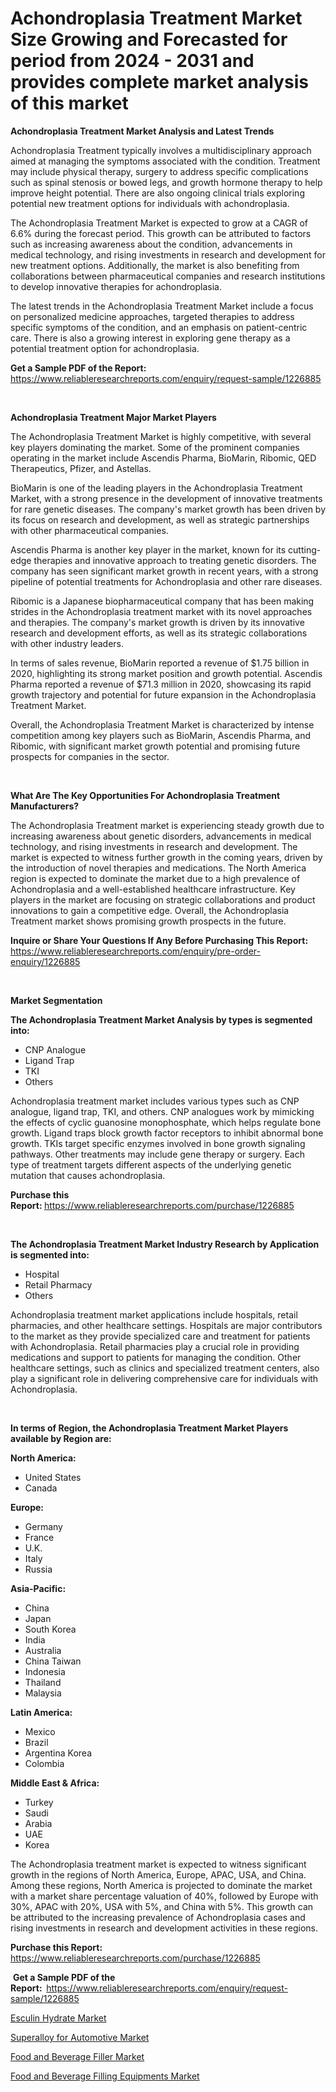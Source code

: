 <p><h1>Achondroplasia Treatment Market Size Growing and Forecasted for period from 2024 - 2031 and provides complete market analysis of this market</h1></p><p><strong>Achondroplasia Treatment Market Analysis and Latest Trends</strong></p>
<p><p>Achondroplasia Treatment typically involves a multidisciplinary approach aimed at managing the symptoms associated with the condition. Treatment may include physical therapy, surgery to address specific complications such as spinal stenosis or bowed legs, and growth hormone therapy to help improve height potential. There are also ongoing clinical trials exploring potential new treatment options for individuals with achondroplasia.</p><p>The Achondroplasia Treatment Market is expected to grow at a CAGR of 6.6% during the forecast period. This growth can be attributed to factors such as increasing awareness about the condition, advancements in medical technology, and rising investments in research and development for new treatment options. Additionally, the market is also benefiting from collaborations between pharmaceutical companies and research institutions to develop innovative therapies for achondroplasia.</p><p>The latest trends in the Achondroplasia Treatment Market include a focus on personalized medicine approaches, targeted therapies to address specific symptoms of the condition, and an emphasis on patient-centric care. There is also a growing interest in exploring gene therapy as a potential treatment option for achondroplasia.</p></p>
<p><strong>Get a Sample PDF of the Report:&nbsp;</strong> <a href="https://www.reliableresearchreports.com/enquiry/request-sample/1226885">https://www.reliableresearchreports.com/enquiry/request-sample/1226885</a></p>
<p>&nbsp;</p>
<p><strong>Achondroplasia Treatment Major Market Players</strong></p>
<p><p>The Achondroplasia Treatment Market is highly competitive, with several key players dominating the market. Some of the prominent companies operating in the market include Ascendis Pharma, BioMarin, Ribomic, QED Therapeutics, Pfizer, and Astellas.</p><p>BioMarin is one of the leading players in the Achondroplasia Treatment Market, with a strong presence in the development of innovative treatments for rare genetic diseases. The company's market growth has been driven by its focus on research and development, as well as strategic partnerships with other pharmaceutical companies.</p><p>Ascendis Pharma is another key player in the market, known for its cutting-edge therapies and innovative approach to treating genetic disorders. The company has seen significant market growth in recent years, with a strong pipeline of potential treatments for Achondroplasia and other rare diseases.</p><p>Ribomic is a Japanese biopharmaceutical company that has been making strides in the Achondroplasia treatment market with its novel approaches and therapies. The company's market growth is driven by its innovative research and development efforts, as well as its strategic collaborations with other industry leaders.</p><p>In terms of sales revenue, BioMarin reported a revenue of $1.75 billion in 2020, highlighting its strong market position and growth potential. Ascendis Pharma reported a revenue of $71.3 million in 2020, showcasing its rapid growth trajectory and potential for future expansion in the Achondroplasia Treatment Market.</p><p>Overall, the Achondroplasia Treatment Market is characterized by intense competition among key players such as BioMarin, Ascendis Pharma, and Ribomic, with significant market growth potential and promising future prospects for companies in the sector.</p></p>
<p>&nbsp;</p>
<p><strong>What Are The Key Opportunities For Achondroplasia Treatment Manufacturers?</strong></p>
<p><p>The Achondroplasia Treatment market is experiencing steady growth due to increasing awareness about genetic disorders, advancements in medical technology, and rising investments in research and development. The market is expected to witness further growth in the coming years, driven by the introduction of novel therapies and medications. The North America region is expected to dominate the market due to a high prevalence of Achondroplasia and a well-established healthcare infrastructure. Key players in the market are focusing on strategic collaborations and product innovations to gain a competitive edge. Overall, the Achondroplasia Treatment market shows promising growth prospects in the future.</p></p>
<p><strong>Inquire or Share Your Questions If Any Before Purchasing This Report:</strong> <a href="https://www.reliableresearchreports.com/enquiry/pre-order-enquiry/1226885">https://www.reliableresearchreports.com/enquiry/pre-order-enquiry/1226885</a></p>
<p>&nbsp;</p>
<p><strong>Market Segmentation</strong></p>
<p><strong>The Achondroplasia Treatment Market Analysis by types is segmented into:</strong></p>
<p><ul><li>CNP Analogue</li><li>Ligand Trap</li><li>TKI</li><li>Others</li></ul></p>
<p><p>Achondroplasia treatment market includes various types such as CNP analogue, ligand trap, TKI, and others. CNP analogues work by mimicking the effects of cyclic guanosine monophosphate, which helps regulate bone growth. Ligand traps block growth factor receptors to inhibit abnormal bone growth. TKIs target specific enzymes involved in bone growth signaling pathways. Other treatments may include gene therapy or surgery. Each type of treatment targets different aspects of the underlying genetic mutation that causes achondroplasia.</p></p>
<p><strong>Purchase this Report:&nbsp;</strong><a href="https://www.reliableresearchreports.com/purchase/1226885">https://www.reliableresearchreports.com/purchase/1226885</a></p>
<p>&nbsp;</p>
<p><strong>The Achondroplasia Treatment Market Industry Research by Application is segmented into:</strong></p>
<p><ul><li>Hospital</li><li>Retail Pharmacy</li><li>Others</li></ul></p>
<p><p>Achondroplasia treatment market applications include hospitals, retail pharmacies, and other healthcare settings. Hospitals are major contributors to the market as they provide specialized care and treatment for patients with Achondroplasia. Retail pharmacies play a crucial role in providing medications and support to patients for managing the condition. Other healthcare settings, such as clinics and specialized treatment centers, also play a significant role in delivering comprehensive care for individuals with Achondroplasia.</p></p>
<p>&nbsp;</p>
<p><strong>In terms of Region, the Achondroplasia Treatment Market Players available by Region are:</strong></p>
<p>
    <p> <strong> North America: </strong>
        <ul>
            <li>United States</li>
            <li>Canada</li>
        </ul>
        </p> 
    <p> <strong> Europe: </strong>
        <ul>
            <li>Germany</li>
            <li>France</li>
            <li>U.K.</li>
            <li>Italy</li>
            <li>Russia</li>
        </ul>
        </p> 
    <p> <strong> Asia-Pacific: </strong>
        <ul>
            <li>China</li>
            <li>Japan</li>
            <li>South Korea</li>
            <li>India</li>
            <li>Australia</li>
            <li>China Taiwan</li>
            <li>Indonesia</li>
            <li>Thailand</li>
            <li>Malaysia</li>
        </ul>
        </p> 
    <p> <strong> Latin America: </strong>
        <ul>
            <li>Mexico</li>
            <li>Brazil</li>
            <li>Argentina Korea</li>
            <li>Colombia</li>
        </ul>
        </p> 
    <p> <strong> Middle East & Africa: </strong>
        <ul>
            <li>Turkey</li>
            <li>Saudi</li>
            <li>Arabia</li>
            <li>UAE</li>
            <li>Korea</li>
        </ul>
    </p>
    </p>
<p><p>The Achondroplasia treatment market is expected to witness significant growth in the regions of North America, Europe, APAC, USA, and China. Among these regions, North America is projected to dominate the market with a market share percentage valuation of 40%, followed by Europe with 30%, APAC with 20%, USA with 5%, and China with 5%. This growth can be attributed to the increasing prevalence of Achondroplasia cases and rising investments in research and development activities in these regions.</p></p>
<p><strong>Purchase this Report: </strong><a href="https://www.reliableresearchreports.com/purchase/1226885">https://www.reliableresearchreports.com/purchase/1226885</a></p>
<p>&nbsp;<strong>Get a Sample PDF of the Report:&nbsp;&nbsp;</strong><a href="https://www.reliableresearchreports.com/enquiry/request-sample/1226885">https://www.reliableresearchreports.com/enquiry/request-sample/1226885</a></p>
<p><strong></strong></p>
<p><p><a href="https://view.publitas.com/reportprime-1/esculin-hydrate-market-provides-a-comprehensive-analysis-including-a-macro-overview-of-the-market-as-well-as-micro-details-such-as-market-size-and-competitive-landscape/">Esculin Hydrate Market</a></p><p><a href="https://angry-finch-aaf.notion.site/Decoding-the-Superalloy-for-Automotive-Market-A-Deep-Dive-into-the-Latest-Market-Trends-Market-Seg-a733f4746f4d47ed88e607f7fdadb06b">Superalloy for Automotive Market</a></p><p><a href="https://view.publitas.com/reportprime-1/food-and-beverage-filler-market-share-market-new-trends-analysis-report-by-type-by-application-by-end-use-by-region-and-segment-forecasts-2023-2030/">Food and Beverage Filler Market</a></p><p><a href="https://view.publitas.com/reportprime-1/food-and-beverage-filling-equipments-market-offers-provide-insightful-data-for-the-time-period-from-2023-to-2030-and-also-provide-analysis-based-on-application-type-and-region/">Food and Beverage Filling Equipments Market</a></p></p>